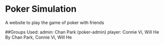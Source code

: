 # Poker Simulation
A website to play the game of poker with friends

##Groups Used:
admin: Chan Park (poker-admin)
player: Connie Vi, Will He
By Chan Park, Connie Vi, Will He